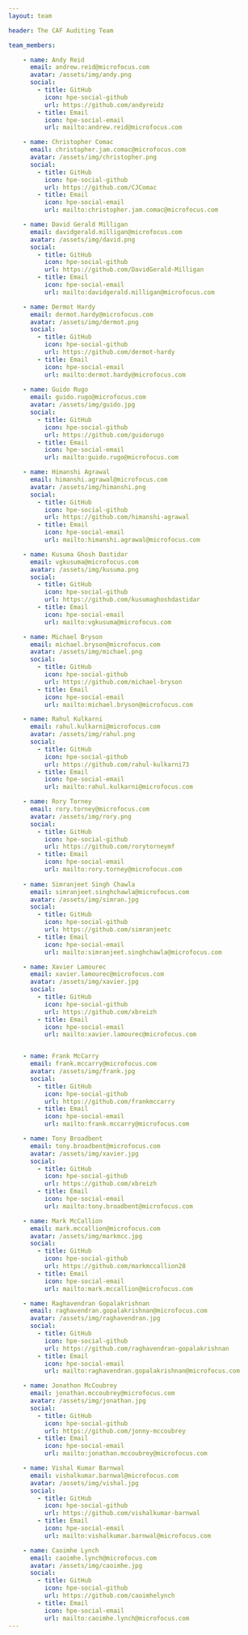 ```yaml
---
layout: team

header: The CAF Auditing Team

team_members:

    - name: Andy Reid
      email: andrew.reid@microfocus.com
      avatar: /assets/img/andy.png
      social:
        - title: GitHub
          icon: hpe-social-github
          url: https://github.com/andyreidz
        - title: Email
          icon: hpe-social-email
          url: mailto:andrew.reid@microfocus.com

    - name: Christopher Comac
      email: christopher.jam.comac@microfocus.com
      avatar: /assets/img/christopher.png
      social:
        - title: GitHub
          icon: hpe-social-github
          url: https://github.com/CJComac
        - title: Email
          icon: hpe-social-email
          url: mailto:christopher.jam.comac@microfocus.com

    - name: David Gerald Milligan
      email: davidgerald.milligan@microfocus.com
      avatar: /assets/img/david.png
      social:
        - title: GitHub
          icon: hpe-social-github
          url: https://github.com/DavidGerald-Milligan
        - title: Email
          icon: hpe-social-email
          url: mailto:davidgerald.milligan@microfocus.com

    - name: Dermot Hardy
      email: dermot.hardy@microfocus.com
      avatar: /assets/img/dermot.png
      social:
        - title: GitHub
          icon: hpe-social-github
          url: https://github.com/dermot-hardy
        - title: Email
          icon: hpe-social-email
          url: mailto:dermot.hardy@microfocus.com
    
    - name: Guido Rugo
      email: guido.rugo@microfocus.com
      avatar: /assets/img/guido.jpg
      social:
        - title: GitHub
          icon: hpe-social-github
          url: https://github.com/guidorugo
        - title: Email
          icon: hpe-social-email
          url: mailto:guido.rugo@microfocus.com

    - name: Himanshi Agrawal
      email: himanshi.agrawal@microfocus.com
      avatar: /assets/img/himanshi.png
      social:
        - title: GitHub
          icon: hpe-social-github
          url: https://github.com/himanshi-agrawal
        - title: Email
          icon: hpe-social-email
          url: mailto:himanshi.agrawal@microfocus.com

    - name: Kusuma Ghosh Dastidar
      email: vgkusuma@microfocus.com
      avatar: /assets/img/kusuma.png
      social:
        - title: GitHub
          icon: hpe-social-github
          url: https://github.com/kusumaghoshdastidar
        - title: Email
          icon: hpe-social-email
          url: mailto:vgkusuma@microfocus.com

    - name: Michael Bryson
      email: michael.bryson@microfocus.com
      avatar: /assets/img/michael.png
      social:
        - title: GitHub
          icon: hpe-social-github
          url: https://github.com/michael-bryson
        - title: Email
          icon: hpe-social-email
          url: mailto:michael.bryson@microfocus.com

    - name: Rahul Kulkarni
      email: rahul.kulkarni@microfocus.com
      avatar: /assets/img/rahul.png
      social:
        - title: GitHub
          icon: hpe-social-github
          url: https://github.com/rahul-kulkarni73
        - title: Email
          icon: hpe-social-email
          url: mailto:rahul.kulkarni@microfocus.com

    - name: Rory Torney
      email: rory.torney@microfocus.com
      avatar: /assets/img/rory.png
      social:
        - title: GitHub
          icon: hpe-social-github
          url: https://github.com/rorytorneymf
        - title: Email
          icon: hpe-social-email
          url: mailto:rory.torney@microfocus.com
    
    - name: Simranjeet Singh Chawla
      email: simranjeet.singhchawla@microfocus.com
      avatar: /assets/img/simran.jpg
      social:
        - title: GitHub
          icon: hpe-social-github
          url: https://github.com/simranjeetc
        - title: Email
          icon: hpe-social-email
          url: mailto:simranjeet.singhchawla@microfocus.com      

    - name: Xavier Lamourec
      email: xavier.lamourec@microfocus.com
      avatar: /assets/img/xavier.jpg
      social:
        - title: GitHub
          icon: hpe-social-github
          url: https://github.com/xbreizh
        - title: Email
          icon: hpe-social-email
          url: mailto:xavier.lamourec@microfocus.com


    - name: Frank McCarry
      email: frank.mccarry@microfocus.com
      avatar: /assets/img/frank.jpg
      social:
        - title: GitHub
          icon: hpe-social-github
          url: https://github.com/frankmccarry
        - title: Email
          icon: hpe-social-email
          url: mailto:frank.mccarry@microfocus.com

    - name: Tony Broadbent
      email: tony.broadbent@microfocus.com
      avatar: /assets/img/xavier.jpg
      social:
        - title: GitHub
          icon: hpe-social-github
          url: https://github.com/xbreizh
        - title: Email
          icon: hpe-social-email
          url: mailto:tony.broadbent@microfocus.com

    - name: Mark McCallion
      email: mark.mccallion@microfocus.com
      avatar: /assets/img/markmcc.jpg
      social:
        - title: GitHub
          icon: hpe-social-github
          url: https://github.com/markmccallion28
        - title: Email
          icon: hpe-social-email
          url: mailto:mark.mccallion@microfocus.com

    - name: Raghavendran Gopalakrishnan
      email: raghavendran.gopalakrishnan@microfocus.com
      avatar: /assets/img/raghavendran.jpg
      social:
        - title: GitHub
          icon: hpe-social-github
          url: https://github.com/raghavendran-gopalakrishnan
        - title: Email
          icon: hpe-social-email
          url: mailto:raghavendran.gopalakrishnan@microfocus.com

    - name: Jonathon McCoubrey
      email: jonathan.mccoubrey@microfocus.com
      avatar: /assets/img/jonathan.jpg
      social:
        - title: GitHub
          icon: hpe-social-github
          url: https://github.com/jonny-mccoubrey
        - title: Email
          icon: hpe-social-email
          url: mailto:jonathan.mccoubrey@microfocus.com

    - name: Vishal Kumar Barnwal
      email: vishalkumar.barnwal@microfocus.com
      avatar: /assets/img/vishal.jpg
      social:
        - title: GitHub
          icon: hpe-social-github
          url: https://github.com/vishalkumar-barnwal
        - title: Email
          icon: hpe-social-email
          url: mailto:vishalkumar.barnwal@microfocus.com

    - name: Caoimhe Lynch
      email: caoimhe.lynch@microfocus.com
      avatar: /assets/img/caoimhe.jpg
      social:
        - title: GitHub
          icon: hpe-social-github
          url: https://github.com/caoimhelynch
        - title: Email
          icon: hpe-social-email
          url: mailto:caoimhe.lynch@microfocus.com
---
```

